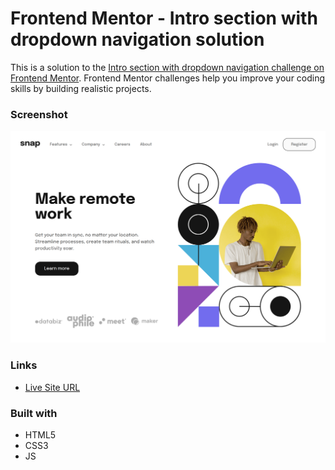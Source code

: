 # Frontend Mentor - Intro section with dropdown navigation solution

This is a solution to the [Intro section with dropdown navigation challenge on Frontend Mentor](https://www.frontendmentor.io/challenges/intro-section-with-dropdown-navigation-ryaPetHE5). Frontend Mentor challenges help you improve your coding skills by building realistic projects.

### Screenshot

![](./screenshot.png)

### Links

- [Live Site URL](https://bytepack-frontendmentor-intro-dropdown-menu.pages.dev/)

### Built with

- HTML5
- CSS3
- JS

